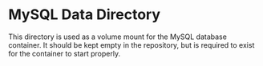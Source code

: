 # MySQL Data Directory

This directory is used as a volume mount for the MySQL database container.
It should be kept empty in the repository, but is required to exist for the container to start properly.